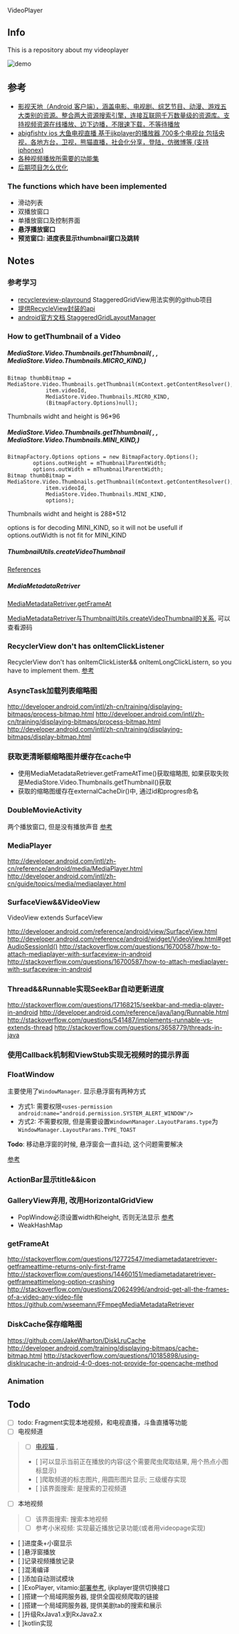 VideoPlayer

## Info
This is a repository about my videoplayer

![demo](./demo.gif)

## 参考
- [影视天地（Android 客户端），涵盖电影、电视剧、综艺节目、动漫、游戏五大类别的资源。整合两大资源搜索引擎，连接互联网千万数量级的资源库。支持视频资源在线播放、边下边播，不限速下载，不等待播放](https://github.com/123lxw123/VideoWorld_Android) 
- [abigfishtv ios 大鱼电视直播 基于ijkplayer的播放器 700多个电视台 包括央视，各地方台，卫视，熊猫直播，社会化分享，登陆，仿微博等 (支持iphonex)](https://github.com/clyhs/ABigFishTV) 
- [各种视频播放所需要的功能集](https://github.com/yangchong211/YCVideoPlayer) 
- [后期项目怎么优化](https://github.com/yangchong211/LifeHelper)

### The functions which have been implemented
- 滑动列表
- 双播放窗口
- 单播放窗口及控制界面
- **悬浮播放窗口**
- **预览窗口: 进度表显示thumbnail窗口及跳转**

## Notes
### 参考学习
- [recyclereview-playround](https://github.com/devunwired/recyclerview-playground) StaggeredGridView用法实例的github项目
- [提供RecycleView封装的api](http://lucasr.org/2014/07/31/the-new-twowayview/)
- [android官方文档 StaggeredGridLayoutManager](http://developer.android.com/reference/android/support/v7/widget/StaggeredGridLayoutManager.html#)

### How to getThumbnail of a Video

##### MediaStore.Video.Thumbnails.getThhumbnail( , , MediaStore.Video.Thumbnails.MICRO_KIND,)
```
Bitmap thumbBitmap = MediaStore.Video.Thumbnails.getThumbnail(mContext.getContentResolver(),
            item.videoId,
            MediaStore.Video.Thumbnails.MICRO_KIND,
            (BitmapFactory.Options)null);
```
Thumbnails widht and height is 96*96

##### MediaStore.Video.Thumbnails.getThhumbnail( , , MediaStore.Video.Thumbnails.MINI_KIND,)
```
BitmapFactory.Options options = new BitmapFactory.Options();
        options.outHeight = mThumbnailParentWidth;
        options.outWidth = mThumbnailParentWidth;
Bitmap thumbBitmap = MediaStore.Video.Thumbnails.getThumbnail(mContext.getContentResolver(),
            item.videoId,
            MediaStore.Video.Thumbnails.MINI_KIND,
            options);
```
Thumbnails widht and height is 288*512

options is for decoding MINI_KIND, so it will not be usefull if options.outWidth is not fit for MINI_KIND

##### ThumbnailUtils.createVideoThumbnail

[References](http://www.jianshu.com/p/4aa82a21b4b5)

##### MediaMetadataRetriver

[MediaMetadataRetriver.getFrameAt](http://developer.android.com/intl/zh-cn/reference/android/media/MediaMetadataRetriever.html#getFrameAtTime)

[MediaMetadataRetriver与ThumbnailtUtils.createVideoThumbnail的关系](http://m.blog.csdn.net/blog/Mr_dsw/48524977), 可以查看源码

### RecyclerView don't has onItemClickListener
RecyclerView don't has onItemClickLister&& onItemLongClickListern, so you have to implement them.
[参考](http://stackoverflow.com/questions/24471109/recyclerview-onclick/26826692#26826692)

### AsyncTask加载列表缩略图
http://developer.android.com/intl/zh-cn/training/displaying-bitmaps/process-bitmap.html
http://developer.android.com/intl/zh-cn/training/displaying-bitmaps/process-bitmap.html
http://developer.android.com/intl/zh-cn/training/displaying-bitmaps/display-bitmap.html

### 获取更清晰额缩略图并缓存在cache中
- 使用MediaMetadataRetriever.getFrameAtTime()获取缩略图, 如果获取失败是MediaStore.Video.Thumbnails.getThumbnail()获取
- 获取的缩略图缓存在externalCacheDir()中, 通过id和progres命名

### DoubleMovieActivity
两个播放窗口, 但是没有播放声音
[参考](https://github.com/google/grafika/blob/master/src/com/android/grafika/DoubleDecodeActivity.java)

### MediaPlayer
http://developer.android.com/intl/zh-cn/reference/android/media/MediaPlayer.html
http://developer.android.com/intl/zh-cn/guide/topics/media/mediaplayer.html

### SurfaceView&&VideoView
VideoView extends SurfaceView

http://developer.android.com/reference/android/view/SurfaceView.html
http://developer.android.com/reference/android/widget/VideoView.html#getAudioSessionId()
http://stackoverflow.com/questions/16700587/how-to-attach-mediaplayer-with-surfaceview-in-android
http://stackoverflow.com/questions/16700587/how-to-attach-mediaplayer-with-surfaceview-in-android

### Thread&&Runnable实现SeekBar自动更新进度
http://stackoverflow.com/questions/17168215/seekbar-and-media-player-in-android
http://developer.android.com/reference/java/lang/Runnable.html
http://stackoverflow.com/questions/541487/implements-runnable-vs-extends-thread
http://stackoverflow.com/questions/3658779/threads-in-java


### 使用Callback机制和ViewStub实现无视频时的提示界面


### FloatWindow
主要使用了`WindowManager`. 显示悬浮窗有两种方式
- 方式1: 需要权限`<uses-permission android:name="android.permission.SYSTEM_ALERT_WINDOW"/>`
- 方式2: 不需要权限, 但是需要设置`WindownManager.LayoutParams.type`为`WindowManager.LayoutParams.TYPE_TOAST`

**Todo**: 移动悬浮窗的时候, 悬浮窗会一直抖动, 这个问题需要解决

[参考](http://www.liaohuqiu.net/cn/posts/android-windows-manager/)

### ActionBar显示title&&icon

### GalleryView弃用, 改用HorizontalGridView
- PopWindow必须设置width和height, 否则无法显示
[参考](https://android.googlesource.com/platform/development/+/master/samples/SupportLeanbackDemos/src/com/example/android/leanback/HorizontalGridTestActivity.java)
- WeakHashMap

### getFrameAt
http://stackoverflow.com/questions/12772547/mediametadataretriever-getframeattime-returns-only-first-frame
http://stackoverflow.com/questions/14460151/mediametadataretriever-getframeattimelong-option-crashing
http://stackoverflow.com/questions/20624996/android-get-all-the-frames-of-a-video-any-video-file
https://github.com/wseemann/FFmpegMediaMetadataRetriever

### DiskCache保存缩略图
https://github.com/JakeWharton/DiskLruCache
http://developer.android.com/training/displaying-bitmaps/cache-bitmap.html
http://stackoverflow.com/questions/10185898/using-disklrucache-in-android-4-0-does-not-provide-for-opencache-method

### Animation

## Todo
- [ ] todo: Fragment实现本地视频，和电视直播，斗鱼直播等功能
- [ ] 电视频道
> - [ ] [电视猫](https://www.tvmao.com/program/CCTV-CCTV3-w1.html) , 
> - [ ]可以显示当前正在播放的内容(这个需要爬虫爬取结果, 用个热点小图标显示)
> - [ ]爬取频道的标志图片, 用圆形图片显示; 三级缓存实现
> - [ ]该界面搜索: 是搜索的卫视频道 
- [ ] 本地视频
> - [ ] 该界面搜索: 搜索本地视频
> - [ ] 参考小米视频: 实现最近播放记录功能(或者用videopage实现)
- [ ]进度条+小窗显示
- [ ]悬浮窗播放
- [ ]记录视频播放记录
- [ ]混淆编译
- [ ]添加自动测试模块
- [ ]ExoPlayer, vitamio:[部署参考](https://github.com/tainzhi/QDouyu/tree/v0.1), ijkplayer提供切换接口
- [ ]搭建一个局域网服务器, 提供全国视频爬取的链接
- [ ]搭建一个局域网服务器, 提供美剧tab的搜索和展示
- [ ]升级RxJava1.x到RxJava2.x
- [ ]kotlin实现



